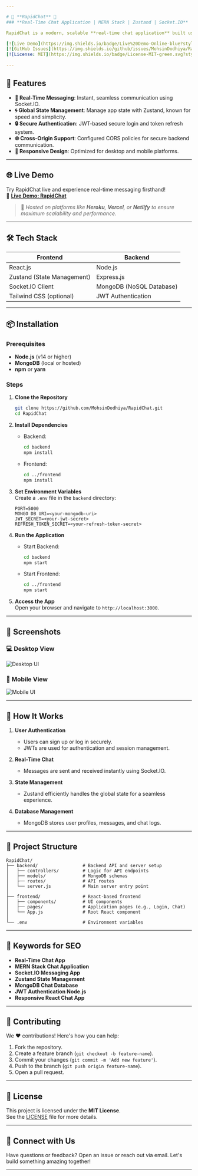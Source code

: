 ```yaml
---

# 🌟 **RapidChat** 🚀  
### **Real-Time Chat Application | MERN Stack | Zustand | Socket.IO**

RapidChat is a modern, scalable **real-time chat application** built using the **MERN stack** (MongoDB, Express, React, Node.js). With **Socket.IO** for instant communication and **Zustand** for state management, RapidChat provides a seamless, responsive experience for users.

[![Live Demo](https://img.shields.io/badge/Live%20Demo-Online-blue?style=for-the-badge&logo=heroku)](https://your-live-demo-link.com)  
[![GitHub Issues](https://img.shields.io/github/issues/MohsinDodhiya/RapidChat?style=for-the-badge)](https://github.com/MohsinDodhiya/RapidChat/issues)  
[![License: MIT](https://img.shields.io/badge/License-MIT-green.svg?style=for-the-badge)](https://opensource.org/licenses/MIT)  

---
```


## 🌟 **Features**

- **💬 Real-Time Messaging**: Instant, seamless communication using Socket.IO.  
- **🌀 Global State Management**: Manage app state with Zustand, known for speed and simplicity.  
- **🔒 Secure Authentication**: JWT-based secure login and token refresh system.  
- **🌐 Cross-Origin Support**: Configured CORS policies for secure backend communication.  
- **📱 Responsive Design**: Optimized for desktop and mobile platforms.  

---

## 🌐 **Live Demo**

Try RapidChat live and experience real-time messaging firsthand!  
🔗 **[Live Demo: RapidChat](https://your-live-demo-link.com)**  

> 🌟 *Hosted on platforms like **Heroku**, **Vercel**, or **Netlify** to ensure maximum scalability and performance.*

---

## 🛠️ **Tech Stack**

| Frontend                 | Backend                   |
|--------------------------|---------------------------|
| React.js                 | Node.js                  |
| Zustand (State Management)| Express.js               |
| Socket.IO Client          | MongoDB (NoSQL Database) |
| Tailwind CSS (optional)   | JWT Authentication       |

---

## 📦 **Installation**

### Prerequisites  
- **Node.js** (v14 or higher)  
- **MongoDB** (local or hosted)  
- **npm** or **yarn**  

### Steps  

1. **Clone the Repository**  
   ```bash
   git clone https://github.com/MohsinDodhiya/RapidChat.git
   cd RapidChat
   ```

2. **Install Dependencies**  
   - Backend:
     ```bash
     cd backend
     npm install
     ```
   - Frontend:
     ```bash
     cd ../frontend
     npm install
     ```

3. **Set Environment Variables**  
   Create a `.env` file in the `backend` directory:  
   ```plaintext
   PORT=5000
   MONGO_DB_URI=<your-mongodb-uri>
   JWT_SECRET=<your-jwt-secret>
   REFRESH_TOKEN_SECRET=<your-refresh-token-secret>
   ```

4. **Run the Application**  
   - Start Backend:  
     ```bash
     cd backend
     npm start
     ```
   - Start Frontend:  
     ```bash
     cd ../frontend
     npm start
     ```

5. **Access the App**  
   Open your browser and navigate to `http://localhost:3000`.

---

## 🎨 **Screenshots**

### 💻 **Desktop View**
![Desktop UI](https://via.placeholder.com/800x400?text=Chat+Desktop+UI)

### 📱 **Mobile View**
![Mobile UI](https://via.placeholder.com/400x800?text=Chat+Mobile+UI)

---

## 📖 **How It Works**

1. **User Authentication**  
   - Users can sign up or log in securely.  
   - JWTs are used for authentication and session management.  

2. **Real-Time Chat**  
   - Messages are sent and received instantly using Socket.IO.  

3. **State Management**  
   - Zustand efficiently handles the global state for a seamless experience.  

4. **Database Management**  
   - MongoDB stores user profiles, messages, and chat logs.

---

## 📂 **Project Structure**

```plaintext
RapidChat/
├── backend/                 # Backend API and server setup
│   ├── controllers/         # Logic for API endpoints
│   ├── models/              # MongoDB schemas
│   ├── routes/              # API routes
│   └── server.js            # Main server entry point
│
├── frontend/                # React-based frontend
│   ├── components/          # UI components
│   ├── pages/               # Application pages (e.g., Login, Chat)
│   └── App.js               # Root React component
│
└── .env                     # Environment variables
```

---

## 🔑 **Keywords for SEO**

- **Real-Time Chat App**  
- **MERN Stack Chat Application**  
- **Socket.IO Messaging App**  
- **Zustand State Management**  
- **MongoDB Chat Database**  
- **JWT Authentication Node.js**  
- **Responsive React Chat App**  

---

## 🤝 **Contributing**

We ❤️ contributions! Here's how you can help:  
1. Fork the repository.  
2. Create a feature branch (`git checkout -b feature-name`).  
3. Commit your changes (`git commit -m 'Add new feature'`).  
4. Push to the branch (`git push origin feature-name`).  
5. Open a pull request.

---

## 📝 **License**

This project is licensed under the **MIT License**.  
See the [LICENSE](https://github.com/MohsinDodhiya/RapidChat/blob/main/LICENSE) file for more details.  

---

## 🌟 **Connect with Us**

Have questions or feedback? Open an issue or reach out via email. Let's build something amazing together!  

---
